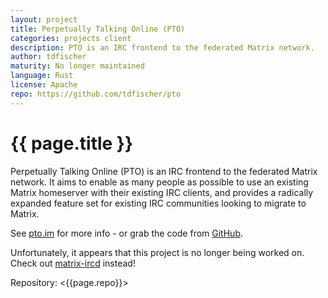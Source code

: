 ```yaml
---
layout: project
title: Perpetually Talking Online (PTO)
categories: projects client
description: PTO is an IRC frontend to the federated Matrix network.
author: tdfischer
maturity: No longer maintained
language: Rust
license: Apache
repo: https://github.com/tdfischer/pto
---
```


# {{ page.title }}
Perpetually Talking Online (PTO) is an IRC frontend to the federated Matrix network. It aims to enable as many people as possible to use an existing Matrix homeserver with their existing IRC clients, and provides a radically expanded feature set for existing IRC communities looking to migrate to Matrix.

See [pto.im](http://pto.im) for more info - or grab the code from [GitHub](https://github.com/tdfischer/pto).

Unfortunately, it appears that this project is no longer being worked on. Check out [matrix-ircd](./matrix-ircd.html) instead!

Repository: <{{page.repo}}>
